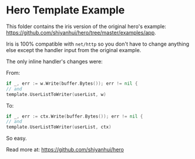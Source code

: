 # Hero Template Example

This folder contains the iris version of the original hero's example: https://github.com/shiyanhui/hero/tree/master/examples/app.

Iris is 100% compatible with `net/http` so you don't have to change anything else
except the handler input from the original example.

The only inline handler's changes were:

From:

```go
if _, err := w.Write(buffer.Bytes()); err != nil {
// and
template.UserListToWriter(userList, w)
```
To: 
```go
if _, err := ctx.Write(buffer.Bytes()); err != nil {
// and
template.UserListToWriter(userList, ctx)
```

So easy.

Read more at: https://github.com/shiyanhui/hero